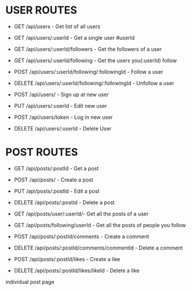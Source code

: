 # USER ROUTES
- GET /api/users - Get list of all users
- GET /api/users/:userId - Get a single user #userId
- GET /api/users/:userId/followers - Get the followers of a user
- GET /api/users/:userId/following - Get the users you(:userId) follow

- POST /api/users/:userId/following/:followingId - Follow a user
- DELETE /api/users/:userId/following/:followingId - Unfollow a user

- POST /api/users/ - Sign up at new user
- PUT /api/users/:userId - Edit new user
- POST /api/users/token - Log in new user
- DELETE /api/users/:userId - Delete User

# POST ROUTES
- GET /api/posts/:postId - Get a post
- POST /api/posts/ - Create a post
- PUT /api/posts/:postId - Edit a post
- DELETE /api/posts/:postId - Delete a post

- GET /api/posts/user/:userId/- Get all the posts of a user
- GET /api/posts/following/userId - Get all the posts of people you follow

- POST /api/posts/:postId/comments - Create a comment
- DELETE /api/posts/:postId/comments/commentId - Delete a comment

- POST /api/posts/:postId/likes - Create a like
- DELETE /api/posts/:postId/likes/likeId - Delete a like


individual post page